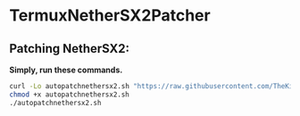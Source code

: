 # TermuxNetherSX2Patcher
## Patching NetherSX2:
**Simply, run these commands.**
```bash
curl -Lo autopatchnethersx2.sh "https://raw.githubusercontent.com/TheKingFireS/TermuxNetherSX2Patcher/main/autopatchnethersx2.sh"
chmod +x autopatchnethersx2.sh
./autopatchnethersx2.sh
```
